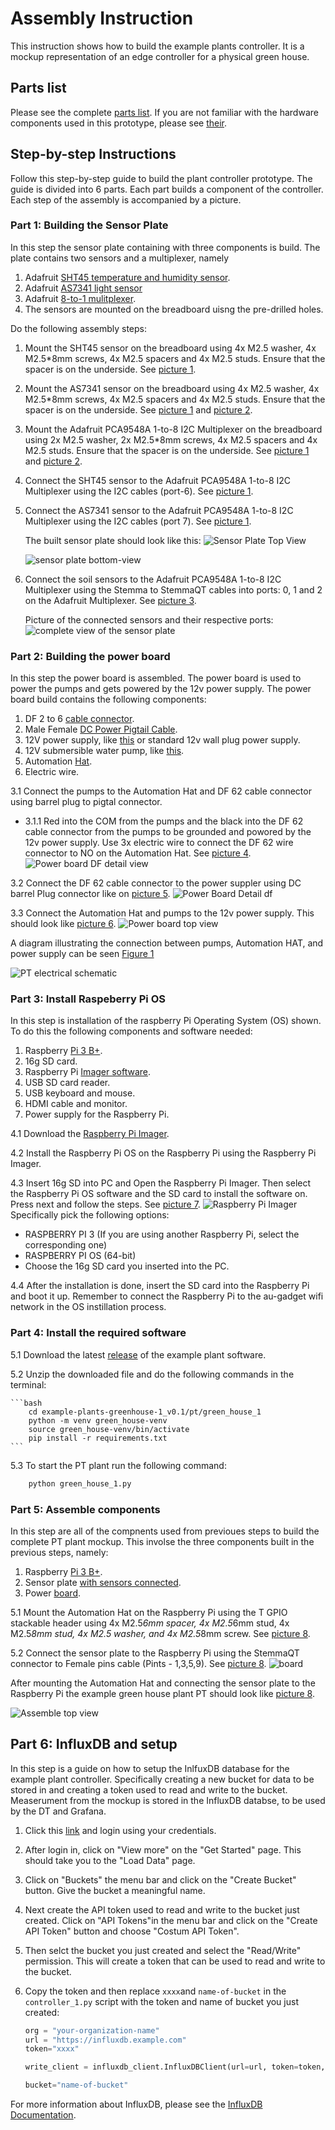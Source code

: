 # Assembly Instruction

This instruction shows how to build the example plants controller. It is a mockup representation of an edge controller for a physical green house.

## Parts list

Please see the complete [parts list](../PARTS.md).
If you are not familiar with the hardware components used in this prototype,
please see [their](../../parts/hardware-pictures/parts-pictures.md).

## Step-by-step Instructions

Follow this step-by-step guide to build the plant controller prototype.
The guide is divided into 6 parts. Each part builds a component of
the controller. Each step of the assembly is accompanied by a picture. 

### Part 1: Building the Sensor Plate

In this step the sensor plate containing with three components is build.
The plate contains two sensors and a multiplexer, namely

1. Adafruit [SHT45 temperature and humidity sensor](../../parts/hardware-pictures/STH45-adafruit.jpg).
1. Adafruit [AS7341 light sensor](../../parts/hardware-pictures/AS7341-adafruit.jpg)
1. Adafruit [8-to-1 mulitplexer](../../parts/hardware-pictures/PCA9548-adafruit.jpg).
1. The sensors are mounted on the breadboard uisng the pre-drilled holes.

Do the following assembly steps:

1. Mount the SHT45 sensor on the breadboard using 4x M2.5 washer,
    4x M2.5*8mm screws, 4x M2.5 spacers and 4x M2.5 studs. Ensure that
    the spacer is on the underside. See [picture 1](#sensor-plate-top-view).

2. Mount the AS7341 sensor on the breadboard using 4x M2.5 washer, 4x M2.5*8mm screws,
   4x M2.5 spacers and 4x M2.5 studs. Ensure that the spacer is on the underside.
   See [picture 1](#sensor-plate-top-view) and [picture 2](#sensor-plate-bottom-view).

3. Mount the Adafruit PCA9548A 1-to-8 I2C Multiplexer on the breadboard using
   2x M2.5 washer, 2x M2.5*8mm screws, 4x M2.5 spacers and 4x M2.5 studs.
   Ensure that the spacer is on the underside. See
   [picture 1](#sensor-plate-top-view) and [picture 2](#sensor-plate-bottom-view).

4. Connect the SHT45 sensor to the Adafruit PCA9548A 1-to-8 I2C Multiplexer
   using the I2C cables (port-6). See [picture 1](#sensor-plate-top-view).

5. Connect the AS7341 sensor to the Adafruit PCA9548A 1-to-8 I2C Multiplexer
   using the I2C cables (port 7). See [picture 1](#sensor-plate-top-view).

   <!-- markdownlint-disable MD013 -->
   <a id="sensor-plate-top-view"></a>

   The built sensor plate should look like this:
   ![Sensor Plate Top View](pictures-2/sensor-plate.jpg)

   <!-- markdownlint-disable MD013 -->
   <a id="sensor-plate-bottom-view"></a>
   ![sensor plate bottom-view](pictures-1/sensor_plate_bottom.jpg)

6. Connect the soil sensors to the Adafruit PCA9548A 1-to-8 I2C Multiplexer
   using the Stemma to StemmaQT cables into ports: 0, 1 and 2 on
   the Adafruit Multiplexer.
   See [picture 3](#complete-view-of-the-sensor-plate).

   <!-- markdownlint-disable MD013 -->
   <a id="complete-view-of-the-sensor-plate"></a>

   Picture of the connected sensors and their respective ports:
   ![complete view of the sensor plate](pictures-2/sensors.jpg)

### Part 2: Building the power board

In this step the power board is assembled. The power board is used to power
the pumps and gets powered by the 12v power supply. The power board build
contains the following components:

1. DF 2 to 6 [cable connector](../../parts/hardware-pictures/df-2-6-out-lever-cable-connector.jpg).
1. Male Female [DC Power Pigtail Cable](../../parts/hardware-pictures/male-female-power-pigtail-cable.jpg).
1. 12V power supply, like [this](../../parts/hardware-pictures/adjustable-power-supply-dc.jpg) or standard 12v wall plug power supply.
1. 12V submersible water pump, like [this](../../parts/hardware-pictures/12v-pump.jpg).
1. Automation [Hat](../../parts/hardware-pictures/automation-hat.jpg).
1. Electric wire.

3.1 Connect the pumps to the Automation Hat and DF 62 cable connector using barrel plug to pigtal connector. 

- 3.1.1 Red into the COM from the pumps and the black into the DF 62 cable connector from the pumps to be grounded and powored by the 12v power supply. Use 3x electric wire to connect the DF 62 wire connector to NO on the Automation Hat. See [picture 4](#power-board-zoom-detail-view). <!-- markdownlint-disable MD013 -->
<a id="power-board-zoom-detail-view"></a>
![Power board DF detail view](pictures-1/power-board-detail-top.png)

3.2 Connect the DF 62 cable connector to the power suppler using DC barrel Plug connector like on [picture 5](#power-board-detail-df).
    <!-- markdownlint-disable MD013 -->
    <a id="power-board-detail-df"></a>
    ![Power Board Detail df](pictures-1/power-board-detail-df.png)

3.3 Connect the Automation Hat and pumps to the 12v power supply.
    This should look like [picture 6](#power-board-top-view).
    <!-- markdownlint-disable MD013 -->
    <a id="power-board-top-view"></a>
    ![Power board top view](pictures-2/motors.jpg)

A diagram illustrating the connection between pumps, Automation HAT, and power supply
can be seen [Figure 1](#pt-electrical-schematic)
<!-- markdownlint-disable MD013 -->
<a id="pt-electrical-schematic"></a>
![PT electrical schematic](..\PT-electrical-schematic-v0.2.0.png)

### Part 3: Install Raspeberry Pi OS

In this step is installation of the raspberry Pi
Operating System (OS) shown. To do this the following components
and software needed:

1. Raspberry [Pi 3 B+](../../parts/hardware-pictures/Raspberry-Pi-3-Model-BPlus.jpg).
1. 16g SD card.
1. Raspberry Pi [Imager software](https://www.raspberrypi.com/software/).
1. USB SD card reader.
1. USB keyboard and mouse.
1. HDMI cable and monitor.
1. Power supply for the Raspberry Pi.


4.1 Download the [Raspberry Pi Imager](https://www.raspberrypi.com/software/).

4.2 Install the Raspberry Pi OS on the Raspberry Pi using the Raspberry Pi Imager. 

4.3 Insert 16g SD into PC and Open the Raspberry Pi Imager. Then select
    the Raspberry Pi OS software and the SD card to install the software on.
    Press next and follow the steps. See [picture 7](#raspberry-pi-imager).
    <!-- markdownlint-disable MD013 -->
    <a id="raspberry-pi-imager"></a>
    ![Raspberry Pi Imager](pictures-1/raspberry-pi-imager.png)
    Specifically pick the following options:
    
- RASPBERRY PI 3 (If you are using another Raspberry Pi, select the corresponding one)
- RASPBERRY PI OS (64-bit)
- Choose the 16g SD card you inserted into the PC.

4.4 After the installation is done, insert the SD card into the Raspberry Pi
    and boot it up. Remember to connect the Raspberry Pi to the au-gadget
    wifi network in the OS instillation process.

### Part 4: Install the required software

5.1 Download the latest
    [release](https://github.com/INTO-CPS-Association/example-plants/releases/tag/greenhouse-1_v0.1)
    of the example plant software.

5.2 Unzip the downloaded file and do the following commands in the terminal:

    ```bash
        cd example-plants-greenhouse-1_v0.1/pt/green_house_1
        python -m venv green_house-venv
        source green_house-venv/bin/activate
        pip install -r requirements.txt
    ```
    
5.3 To start the PT plant run the following command:

```bash
    python green_house_1.py
```

### Part 5: Assemble components

In this step are all of the compnents used from previoues steps to build the complete PT plant mockup. This involse the three components built in the previous steps, namely:

1. Raspberry [Pi 3 B+](../../parts/hardware-pictures/Raspberry-Pi-3-Model-BPlus.jpg).
1. Sensor plate [with sensors connected](pictures-2/sensors.jpg).
1. Power [board](pictures-2/motors.jpg).

5.1 Mount the Automation Hat on the Raspberry Pi using the T GPIO stackable
    header using 4x M2.5*6mm spacer, 4x M2.5*6mm stud,
    4x M2.5*8mm stud, 4x M2.5 washer, and 4x M2.5*8mm screw.
    See [picture 8](#automation-hat-mounted-on-raspberry-pi-view).

5.2 Connect the sensor plate to the Raspberry Pi using the StemmaQT connector to
    Female pins cable (Pints - 1,3,5,9). See [picture 8](#pin-connections-view).
    <!-- markdownlint-disable MD013 -->
    <a id="pin-connections-view"></a>
    ![board](pictures-2/t-gpio.jpg)

After mounting the Automation Hat and connecting the sensor plate to the Raspberry Pi
the example green house plant PT should look like [picture 8](#assemble-top-view).

<!-- markdownlint-disable MD013 -->
<a id="assemble-top-view"></a>
![Assemble top view](pictures-2/complete-setup.jpg)

## Part 6: InfluxDB and setup

In this step is a guide on how to setup the InlfuxDB database for
the example plant controller. Specifically creating a new bucket for data
to be stored in and creating a token used to read and write to the bucket.
Measerument from the mockup is stored in the InfluxDB databse, to be used
by the DT and Grafana.

1. Click this [link](https://dtl-server-2.st.lab.au.dk:8086) and login
   using your credentials.

2. After login in, click on "View more" on the "Get Started" page. This should take you
   to the "Load Data" page.

3. Click on "Buckets" the menu bar and click on the "Create Bucket" button.
   Give the bucket a meaningful name.

4. Next create the API token used to read and write to the bucket just created. Click on
   "API Tokens"in the menu bar and click on the "Create API Token" button and
   choose "Costum API Token".

5. Then selct the bucket you just created and select the "Read/Write" permission.
   This will create a token that can be used to read and write to the bucket.

6. Copy the token and then replace `xxxx`and `name-of-bucket` in
   the `controller_1.py` script with the token and name of bucket you just created:

    ```python
    org = "your-organization-name"
    url = "https://influxdb.example.com"
    token="xxxx"
    
    write_client = influxdb_client.InfluxDBClient(url=url, token=token, org=org)
    
    bucket="name-of-bucket"
    ```

For more information about InfluxDB, please see the [InfluxDB Documentation](https://docs.influxdata.com/).
